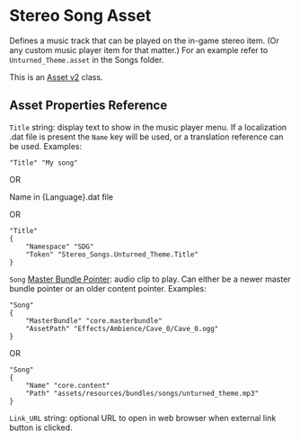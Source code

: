 Stereo Song Asset
=================

Defines a music track that can be played on the in-game stereo item. (Or any custom music player item for that matter.) For an example refer to `Unturned_Theme.asset` in the Songs folder.

This is an [Asset v2](AssetsV2.md) class.

Asset Properties Reference
--------------------------

`Title` string: display text to show in the music player menu. If a localization .dat file is present the `Name` key will be used, or a translation reference can be used. Examples:

	"Title" "My song"

OR

Name in {Language}.dat file

OR

	"Title"
	{
		"Namespace" "SDG"
		"Token" "Stereo_Songs.Unturned_Theme.Title"
	}

`Song` [Master Bundle Pointer](MasterBundlePtr.md): audio clip to play. Can either be a newer master bundle pointer or an older content pointer. Examples:

	"Song"
	{
		"MasterBundle" "core.masterbundle"
		"AssetPath" "Effects/Ambience/Cave_0/Cave_0.ogg"
	}

OR

	"Song"
	{
		"Name" "core.content"
		"Path" "assets/resources/bundles/songs/unturned_theme.mp3"
	}

`Link_URL` string: optional URL to open in web browser when external link button is clicked.
